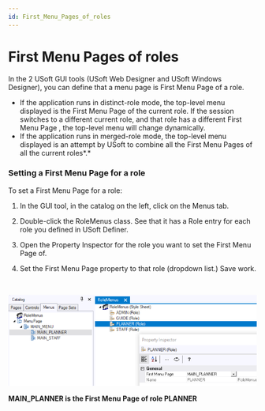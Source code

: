 ```yaml
---
id: First_Menu_Pages_of_roles
---
```


# First Menu Pages of roles

In the 2 USoft GUI tools (USoft Web Designer and USoft Windows Designer), you can define that a menu page is First Menu Page of a role.

- If the application runs in distinct-role mode, the top-level menu displayed is the First Menu Page of the current role. If the session switches to a different current role, and that role has a different First Menu Page , the top-level menu will change dynamically.
- If the application runs in merged-role mode, the top-level menu displayed is an attempt by USoft to combine all the First Menu Pages of all the current roles*.*

### Setting a First Menu Page for a role

To set a First Menu Page for a role:

1. In the GUI tool, in the catalog on the left, click on the Menus tab.

2. Double-click the RoleMenus class. See that it has a Role entry for each role you defined in USoft Definer.

3. Open the Property Inspector for the role you want to set the First Menu Page of.

4. Set the First Menu Page property to that role (dropdown list.) Save work.

 

![](./assets/e6eee4be-5dad-4cce-a3eb-b79d5fa93ea5.png)

**MAIN_PLANNER is the First Menu Page of role PLANNER**